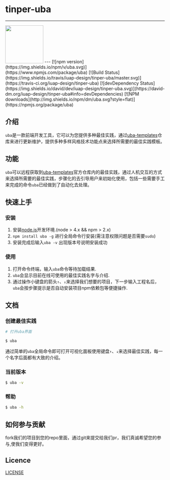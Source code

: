 # tinper-uba
---
<img src="http://tinper.org/assets/images/uba.png" width="120" />
---
[![npm version](https://img.shields.io/npm/v/uba.svg)](https://www.npmjs.com/package/uba)
[![Build Status](https://img.shields.io/travis/iuap-design/tinper-uba/master.svg)](https://travis-ci.org/iuap-design/tinper-uba)
[![devDependency Status](https://img.shields.io/david/dev/iuap-design/tinper-uba.svg)](https://david-dm.org/iuap-design/tinper-uba#info=devDependencies)
[![NPM downloads](http://img.shields.io/npm/dm/uba.svg?style=flat)](https://npmjs.org/package/uba)

## 介绍
`uba`是一款前端开发工具，它可以为您提供多种最佳实践，通过[uba-templates](https://github.com/uba-templates)仓库来进行更新维护，提供多种多样风格技术功能点来选择所需要的最佳实践模板。

## 功能
`uba`可以远程获取到[uba-templates](https://github.com/uba-templates)官方仓库内的最佳实践，通过人机交互的方式来选择所需要的最佳实践，步骤化的去引导用户来初始化使用，包括一些需要手工来完成的命令`uba`已经做到了自动化去处理。

## 快速上手

### 安装
1. 安装[node.js](http://nodejs.org/)开发环境.(node > 4.x && npm > 2.x)
2. `npm install uba -g` 进行全局命令行安装(需注意权限问题是否需要`sudo`)
3. 安装完成后输入`uba -v` 出现版本号说明安装成功


### 使用
1. 打开命令终端，输入`uba`命令等待加载结果.
2. `uba`会显示目前在线可使用的最佳实践名字与介绍.
3. 通过操作小键盘的箭头`↑`、`↓`来选择我们想要的项目，下一步输入工程名后，`uba`会按步骤提示是否自动安装项目npm依赖包等便捷操作.


## 文档
### 创建最佳实践

```sh
# 打开uba界面

$ uba
```

通过简单的`uba`全局命令即可打开可视化面板使用键盘`↑`、`↓`来选择最佳实践，每一个名字后面都有大致的介绍。


### 当前版本
```sh
$ uba -v
```

### 帮助
```sh
$ uba -h
```

## 如何参与贡献
fork我们的项目到您的repo里面，通过git来提交给我们pr，我们真诚希望您的参与,使我们变得更好。

## Licence
[LICENSE](https://github.com/iuap-design/tinper-uba/blob/master/LICENSE)
